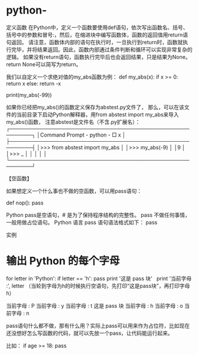 # python-

定义函数
在Python中，定义一个函数要使用def语句，依次写出函数名、括号、括号中的参数和冒号:，然后，在缩进块中编写函数体，函数的返回值用return语句返回。
请注意，函数体内部的语句在执行时，一旦执行到return时，函数就执行完毕，并将结果返回。因此，函数内部通过条件判断和循环可以实现非常复杂的逻辑。
如果没有return语句，函数执行完毕后也会返回结果，只是结果为None。return None可以简写为return。

我们以自定义一个求绝对值的my_abs函数为例：
def my_abs(x):
    if x >= 0:
        return x
    else:
        return -x

print(my_abs(-99))

如果你已经把my_abs()的函数定义保存为abstest.py文件了，
那么，可以在该文件的当前目录下启动Python解释器，用from abstest import my_abs来导入my_abs()函数，
注意abstest是文件名（不含.py扩展名）：
┌────────────────────────────────────────────────────────┐
│Command Prompt - python                           - □ x │
├────────────────────────────────────────────────────────┤
│>>> from abstest import my_abs                          │
│>>> my_abs(-9)                                          │
│9                                                       │
│>>> _                                                   │
│                                                        │
│                                                        │
└────────────────────────────────────────────────────────┘


【空函数】

如果想定义一个什么事也不做的空函数，可以用pass语句：

def nop():
    pass

Python pass是空语句，# 是为了保持程序结构的完整性。
pass 不做任何事情，一般用做占位语句。
Python 语言 pass 语句语法格式如下：
pass

实例
# 输出 Python 的每个字母
for letter in 'Python':
   if letter == 'h':
      pass
      print '这是 pass 块'
   print '当前字母 :', letter
（当轮到字母为h的时候执行空语句，先打印“这是pass块”，再打印字母h）

当前字母 : P
当前字母 : y
当前字母 : t
这是 pass 块
当前字母 : h
当前字母 : o
当前字母 : n

pass语句什么都不做，那有什么用？实际上pass可以用来作为占位符，比如现在还没想好怎么写函数的代码，就可以先放一个pass，让代码能运行起来。

比如：
if age >= 18:
    pass

